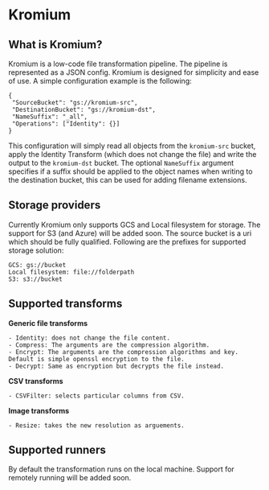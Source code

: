 # Kromium

## What is Kromium?

Kromium is a low-code file transformation pipeline. The pipeline is represented as a JSON config. Kromium is designed for simplicity and ease of use. A simple configuration example is the following:

```
{                                                                                  
 "SourceBucket": "gs://kromium-src",                                                     
 "DestinationBucket": "gs://kromium-dst",                                                
 "NameSuffix": "_all",                                                             
 "Operations": ["Identity": {}]                                                        
}  
```

This configuration will simply read all objects from the `kromium-src` bucket, apply the Identity Transform (which does not change the file) and write the output to the `kromium-dst` bucket. The optional `NameSuffix` argument specifies if a suffix should be applied to the object names when writing to the destination bucket, this can be used for adding filename extensions.

## Storage providers
Currently Kromium only supports GCS and Local filesystem for storage. The support for S3 (and Azure) will be added soon. The source bucket is a uri which should be fully qualified. Following are the prefixes for supported storage solution:
```
GCS: gs://bucket
Local filesystem: file://folderpath
S3: s3://bucket
```

## Supported transforms
**Generic file transforms**
```
- Identity: does not change the file content.
- Compress: The arguments are the compression algorithm.
- Encrypt: The arguments are the compression algorithms and key. Default is simple openssl encryption to the file.
- Decrypt: Same as encryption but decrypts the file instead.
```

**CSV transforms**
```
- CSVFilter: selects particular columns from CSV.
```

**Image transforms**
```
- Resize: takes the new resolution as arguements.
```

## Supported runners
By default the transformation runs on the local machine. Support for remotely running will be added soon.
